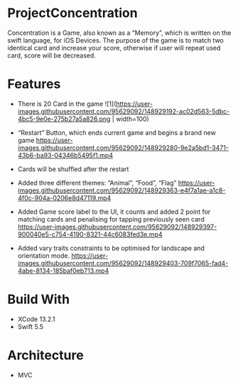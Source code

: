 # ProjectConcentration
Concentration is a Game, also known as a “Memory”, which is written on the swift language,
for iOS Devices. The purpose of the game is to match two identical card and increase your score, otherwise if user will repeat used card, score will be decreased. 

# Features 

- There is 20 Card in the game
![1](https://user-images.githubusercontent.com/95629092/148929192-ac02d563-5dbc-4bc5-9e0e-275b27a5a826.png | width=100)

- “Restart” Button, which ends current game and begins a brand new game 
https://user-images.githubusercontent.com/95629092/148929280-9e2a5bd1-3471-43b6-ba93-04346b5495f1.mp4

- Cards will be shuffled after the restart
- Added three different themes: “Animal”, “Food”, “Flag”
https://user-images.githubusercontent.com/95629092/148929363-e4f7a1ae-a1c8-4f0c-904a-0206e8d47119.mp4

- Added Game score label to the UI, it counts and added 2 point for matching cards and penalising for tapping previously seen card 
https://user-images.githubusercontent.com/95629092/148929397-900040e5-c754-4190-8321-44c6083fed3e.mp4

- Added vary traits constraints to be optimised for landscape and orientation mode.
https://user-images.githubusercontent.com/95629092/148929403-709f7065-fad4-4abe-8134-185baf0eb713.mp4

# Build With
- XCode 13.2.1
- Swift 5.5

# Architecture
- MVC 
